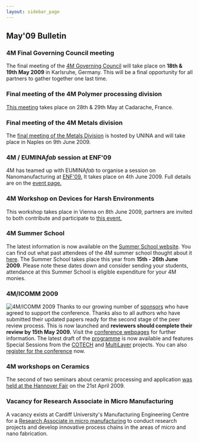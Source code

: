 ```yaml
---
layout: sidebar_page
---
```


## May'09 Bulletin

<!--break-->
### 4M Final Governing Council meeting

The final meeting of the [4M Governing Council](/4m-association/event/4M-Governing-Council) will take place on **18th & 19th May 2009** in Karlsruhe, Germany. This will be  a final opportunity for all partners to gather together one last time.

### Final meeting of the 4M Polymer processing division

[This meeting](/4m-association/event/Final-meeting-4M-Polymer-Processing-division) takes place on 28th & 29th May at Cadarache, France.

### Final meeting of the 4M Metals division

The [final meeting of the Metals Division](/4m-association/event/Final-meeting-4M-Metals-Division) is hosted by UNINA and will take place in Naples on 9th June 2009. 

### 4M / EUMINA*fab* session at ENF'09

4M has teamed up with EUMINA*fab* to organise a session on Nanomanufacturing at [ENF'09.](http://www.euronanoforum2009.eu/programme) It takes place on 4th June 2009. Full details are on the [event page.](/node/68)  

### 4M Workshop on Devices for Harsh Environments

This workshop takes place in Vienna on 8th June 2009, partners are invited to both contribute and participate to [this event.](/4m-association/event/4M-Workshop-Devices-harsh-environments)

### 4M Summer School

The latest information is now available on the [Summer School website](http://www.me.mek.dtu.dk/English/Education/PhD%20Summer%20School.aspx). You can find out what past attendees of the 4M summer school thought about it [here](/4m-association/event/4M-Summer-School). The Summer School takes place this year from **15th - 26th June 2009**. Please note these dates down and consider sending your students, attendance at this Summer School is eligible expenditure for your 4M monies. 

### 4M/ICOMM 2009

![4M/ICOMM 2009](/4m-association/assets/images/conf2008-twin-thumb.png)
Thanks to our growing number of [sponsors](/4m-association/conference/2009/Sponsors) who have agreed to support the conference. Thanks also to all authors who have submitted their updated papers ready for the second  stage of the peer review process. This is now launched and **reviewers should complete their review by 15th May 2009.** Visit the [conference webpages](/4m-association/conference/2009 "conference webpages") for further information. The latest draft of the [programme](/4m-association/conference/2009/Programme) is now available and features Special Sessions from the [COTECH](/node/18) and [MultiLayer](/node/19) projects. You can also [register for the conference](/4m-association/conference/2009/Registration_and_fees) now.

### 4M workshops on Ceramics

The second of two seminars about ceramic processing and application [was held at the Hannover Fair](/4m-association/content/4M-Ceramics-workshop-Hannover-Fair) on the 21st April 2009.
 
### Vacancy for Research Associate in Micro Manufacturing

A vacancy exists at Cardiff University's Manufacturing Engineering Centre for a [Research Associate in micro manufacturing](/4m-association/content/Research-Associate-Micro-Manufacturing) to conduct research projects and develop innovative process chains in the areas of micro and nano fabrication.